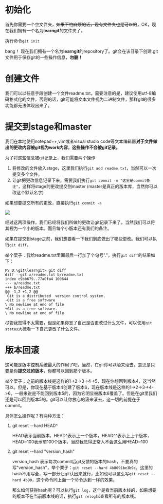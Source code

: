 # 初始化
首先你需要一个空文件夹，~~如果不怕麻烦的话，现有文件夹也是可以的~~，OK，现在我们拥有一个名为**learngit**的文件夹了。

执行命令`git init`

bang！ 现在我们拥有一个名为**learngit**的repository了。git会在该目录下创建.git文件用于保存git的一些操作信息，**勿删！**

# 创建文件
我们可以以任意手段创建一个文件readme.txt，需要注意的是，建议使用utf-8编码格式化的文件，否则的话，git可能将文本文件视为二进制文件，那样git的很多功能都无法体现出来了。

# 提交到stage和master
我们在本地使用notepad++,vim或者visual studio code等文本编辑器**对于文件做出的更改内容被git视为work内容，这些操作不会被git记录。**

为了将这些信息被git记录上，我们需要两个操作
1. 将修改的文件放入stage，这里我们执行`git add readme.txt`，当然可以一次提交多个文件。
2. 让git把更改信息记录下来，需要我们执行`git commit -m "这里是commit备注"`，这样将stage的更改提交到master (master是真正的版本库，当然你可以改这个默认名字)

如果想要提交所有的更改，直接执行`git commit -a`

![](https://cdn.liaoxuefeng.com/cdn/files/attachments/001384907702917346729e9afbf4127b6dfbae9207af016000/0)

经过这两项操作，我们已经将我们所做的更改让git记录下来了。当然我们可以将其视为一个小的版本。而且每个小版本还有我们的备注。

如果在提交到stage之前，我们想要看一下我们到底做出了哪些更改。我们可以执行`git diff`。

举个栗子：我给readme.txt里面最后一行加了个句号"."，执行`git diff`的结果如下：
```
PS D:\git\learngit> git diff
diff --git a/readme.txt b/readme.txt
index c9bb679..77a0fa4 100644
--- a/readme.txt
+++ b/readme.txt
@@ -1,2 +1,2 @@
 Git is a distributed  version control system.
-Git is a free software
\ No newline at end of file
+Git is a free software.
\ No newline at end of file
```

尽管我觉得不太需要，但是如果你忘了自己是否更改过什么文件，可以使用`git status`大概看一下自己更改了什么文件。

# 版本回滚
这可能是版本控制系统最大的作用了吧，当然，在git你可以滚来滚去，意思是只要是你**提交过的版本**，你都可以回到那个版本。

举个栗子：之前的版本线是这样的1->2->3->4->5，现在你想回到版本4，这当然可以。但是，你现在基于版本4创建了版本6，现在版本线是这样的1->2->3->4->6，一般来说是不能回到版本5的，因为它明显被版本6覆盖了。但是在git里我们还是可以回到版本5的。git可以让你放心的滚来滚去，这一切的前提在于commit。

具体怎么操作呢？有两种方法：

1.  git reset --hard HEAD^


    HEAD表示当前版本，HEAD^表示上一个版本，HEAD^^表示上上个版本，HEAD~100表示前100个版本，当然我觉得正常人不会这么用HEAD~100

2. git reset --hard "version_hash"

    version_hash 表示每次commit后git反馈的版本的hash，不要真的写"version_hash"，举个栗子：`git reset --hard 4b8091be3b9c`，这里的hash不用写全，写一部分让git认出来就行，比如也可以这么写`git reset --hard 4b80`，这个命令同上面一个命令达到一样的效果。

    那么如何获得hash呢？可以执行`git log`，这个是看当前版本线的，如果想要的版本不在当前版本线的话，执行`git relog`以查看所有的版本线。
    